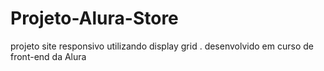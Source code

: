 # Projeto-Alura-Store
projeto site responsivo utilizando display grid . desenvolvido em curso de front-end da Alura
